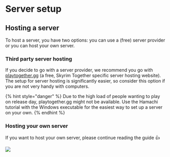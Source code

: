 # Server setup

## Hosting a server

To host a server, you have two options: you can use a (free) server provider or you can host your own server.

### Third party server hosting

If you decide to go with a server provider, we recommend you go with [playtogether.gg](https://playtogether.gg/) (a free, Skyrim Together specific server hosting website). The setup for server hosting is significantly easier, so consider this option if you are not very handy with computers.

{% hint style="danger" %}
Due to the high load of people wanting to play on release day, playtogether.gg might not be available. Use the Hamachi tutorial with the Windows executable for the easiest way to set up a server on your own.
{% endhint %}

### Hosting your own server

If you want to host your own server, please continue reading the guide :thumbsup:

![](https://sxcu.net/5CXChcro4.png)
